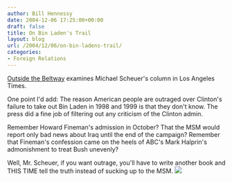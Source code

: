 ```yaml
---
author: Bill Hennessy
date: 2004-12-06 17:25:00+00:00
draft: false
title: On Bin Laden's Trail
layout: blog
url: /2004/12/06/on-bin-ladens-trail/
categories:
- Foreign Relations
---
```


[Outside the Beltway](https://www.outsidethebeltway.com/archives/8347) examines Michael Scheuer's column in Los Angeles Times.   
  
One point I'd add: The reason American people are outraged over Clinton's failure to take out Bin Laden in 1998 and 1999 is that they don't know. The press did a fine job of filtering out any criticism of the Clinton admin.   
  
Remember Howard Fineman's admission in October? That the MSM would report only bad news about Iraq until the end of the campaign? Remember that Fineman's confession came on the heels of ABC's Mark Halprin's admonishment to treat Bush unevenly?   
  
Well, Mr. Scheuer, if you want outrage, you'll have to write another book and THIS TIME tell the truth instead of sucking up to the MSM. ![](https://blog.billhennessy.com/aggbug.aspx?PostID=463)

